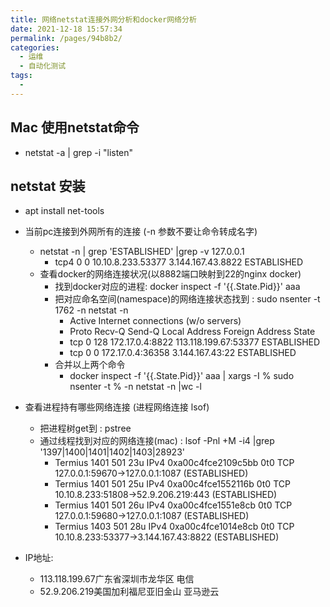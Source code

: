 ```yaml
---
title: 网络netstat连接外网分析和docker网络分析
date: 2021-12-18 15:57:34
permalink: /pages/94b8b2/
categories:
  - 运维
  - 自动化测试
tags:
  - 
---
```


## Mac 使用netstat命令
-  netstat -a | grep -i "listen"

## netstat 安装
  * apt install net-tools

* 当前pc连接到外网所有的连接 (-n 参数不要让命令转成名字)
    * netstat -n | grep 'ESTABLISHED' |grep -v 127.0.0.1
        * tcp4       0      0  10.10.8.233.53377      3.144.167.43.8822      ESTABLISHED
    * 查看docker的网络连接状况(以8882端口映射到22的nginx docker)
        * 找到docker对应的进程: docker inspect -f '{{.State.Pid}}' aaa   
        * 把对应命名空间(namespace)的网络连接状态找到 : sudo nsenter -t 1762 -n netstat -n
            * Active Internet connections (w/o servers)
            * Proto Recv-Q Send-Q Local Address           Foreign Address         State      
            * tcp        0    128 172.17.0.4:8822         113.118.199.67:53377    ESTABLISHED
            * tcp        0      0 172.17.0.4:36358        3.144.167.43:22         ESTABLISHED
        * 合并以上两个命令
          *  docker inspect -f '{{.State.Pid}}' aaa  | xargs -I % sudo nsenter -t % -n netstat -n |wc -l


* 查看进程持有哪些网络连接 (进程网络连接 lsof)
  * 把进程树get到 : pstree
  * 通过线程找到对应的网络连接(mac) : lsof -Pnl +M -i4 |grep  '1397\|1400\|1401\|1402\|1403\|28923'
    * Termius    1401      501   23u  IPv4 0xa00c4fce2109c5bb      0t0  TCP 127.0.0.1:59670->127.0.0.1:1087 (ESTABLISHED)
    * Termius    1401      501   25u  IPv4 0xa00c4fce1552116b      0t0  TCP 10.10.8.233:51808->52.9.206.219:443 (ESTABLISHED)
    * Termius    1401      501   26u  IPv4 0xa00c4fce1551e8cb      0t0  TCP 127.0.0.1:59680->127.0.0.1:1087 (ESTABLISHED)
    * Termius    1403      501   28u  IPv4 0xa00c4fce1014e8cb      0t0  TCP 10.10.8.233:53377->3.144.167.43:8822 (ESTABLISHED)

* IP地址:
  *  113.118.199.67广东省深圳市龙华区 电信
  *  52.9.206.219美国加利福尼亚旧金山 亚马逊云
